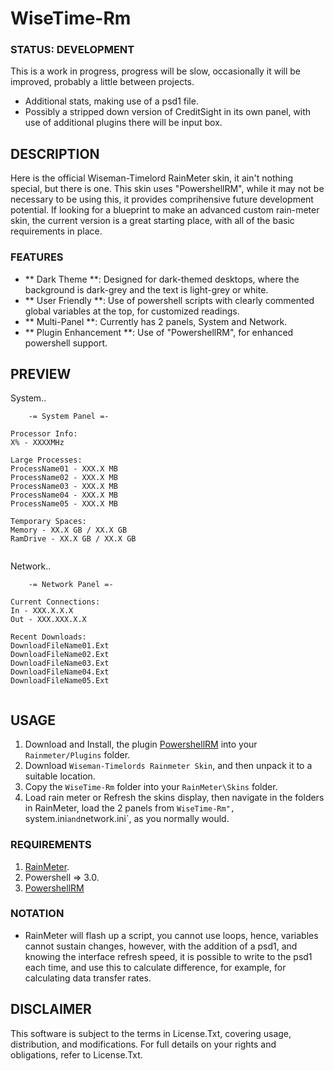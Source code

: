 # WiseTime-Rm

### STATUS: DEVELOPMENT
This is a work in progress, progress will be slow, occasionally it will be improved, probably a little between projects.
- Additional stats, making use of a psd1 file.
- Possibly a stripped down version of CreditSight in its own panel, with use of additional plugins there will be input box.

## DESCRIPTION
Here is the official Wiseman-Timelord RainMeter skin, it ain't nothing special, but there is one. This skin uses "PowershellRM", while it may not be necessary to be using this, it provides comprihensive future development potential. If looking for a blueprint to make an advanced custom rain-meter skin, the current version is a great starting place, with all of the basic requirements in place.

### FEATURES
- ** Dark Theme **: Designed for dark-themed desktops, where the background is dark-grey and the text is light-grey or white.
- ** User Friendly **: Use of powershell scripts with clearly commented global variables at the top, for customized readings.
- ** Multi-Panel **: Currently has 2 panels, System and Network.
- ** Plugin Enhancement **: Use of "PowershellRM", for enhanced powershell support.

## PREVIEW
System..
```
    -= System Panel =-

Processor Info:
X% - XXXXMHz

Large Processes:
ProcessName01 - XXX.X MB
ProcessName02 - XXX.X MB
ProcessName03 - XXX.X MB
ProcessName04 - XXX.X MB
ProcessName05 - XXX.X MB

Temporary Spaces:
Memory - XX.X GB / XX.X GB
RamDrive - XX.X GB / XX.X GB
 
```
Network..
```
    -= Network Panel =-

Current Connections:
In - XXX.X.X.X
Out - XXX.XXX.X.X

Recent Downloads:
DownloadFileName01.Ext
DownloadFileName02.Ext
DownloadFileName03.Ext
DownloadFileName04.Ext
DownloadFileName05.Ext
 
```

## USAGE
1. Download and Install, the plugin [PowershellRM](https://github.com/khanhas/PowershellRM) into your `Rainmeter/Plugins` folder.
2. Download `Wiseman-Timelords Rainmeter Skin`, and then unpack it to a suitable location.
3. Copy the `WiseTime-Rm` folder into your `RainMeter\Skins` folder.
4. Load rain meter or Refresh the skins display, then navigate in the folders in RainMeter, load the 2 panels from `WiseTime-Rm", `system.ini` and `network.ini`, as you normally would.   

### REQUIREMENTS
1. [RainMeter](https://www.rainmeter.net/).
2. Powershell => 3.0.
3. [PowershellRM](https://github.com/khanhas/PowershellRM)

### NOTATION
- RainMeter will flash up a script, you cannot use loops, hence, variables cannot sustain changes, however, with the addition of a psd1, and knowing the interface refresh speed, it is possible to write to the psd1 each time, and use this to calculate difference, for example, for calculating data transfer rates. 

## DISCLAIMER
This software is subject to the terms in License.Txt, covering usage, distribution, and modifications. For full details on your rights and obligations, refer to License.Txt.
